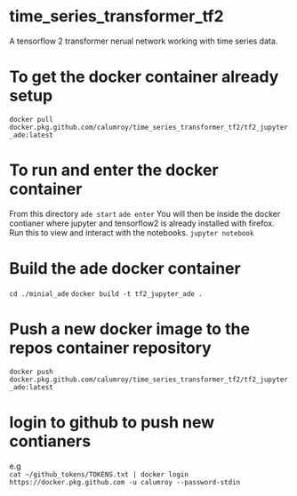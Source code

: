 # time_series_transformer_tf2
A tensorflow 2 transformer nerual network working with time series data.

# To get the docker container already setup 
`docker pull docker.pkg.github.com/calumroy/time_series_transformer_tf2/tf2_jupyter_ade:latest`

# To run and enter the docker container
From this directory
`ade start`
`ade enter`
You will then be inside the docker contianer where jupyter and tensorflow2 is already installed with firefox.
Run this to view and interact with the notebooks.
`jupyter notebook`

# Build the ade docker container
`cd ./minial_ade`
`docker build -t tf2_jupyter_ade .`

# Push a new docker image to the repos container repository
`docker push docker.pkg.github.com/calumroy/time_series_transformer_tf2/tf2_jupyter_ade:latest`


# login to github to push new contianers
e.g   
`cat ~/github_tokens/TOKENS.txt | docker login https://docker.pkg.github.com -u calumroy --password-stdin`  

